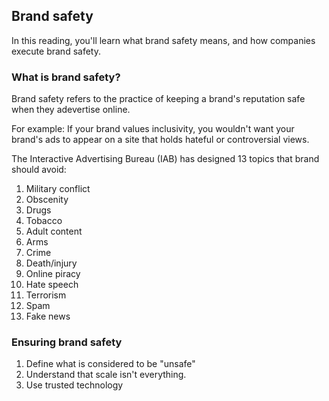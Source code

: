## Brand safety
In this reading, you'll learn what brand safety means, and how companies execute brand safety.

### What is brand safety?
Brand safety refers to the practice of keeping a brand's reputation safe when they adevertise online.

For example: If your brand values inclusivity, you wouldn't want your brand's ads to appear on a site that holds hateful or controversial views.

The Interactive Advertising Bureau (IAB) has designed 13 topics that brand should avoid:
1. Military conflict
2. Obscenity
3. Drugs
4. Tobacco
5. Adult content
6. Arms
7. Crime
8. Death/injury
9. Online piracy
10. Hate speech
11. Terrorism
12. Spam
13. Fake news

### Ensuring brand safety

1. Define what is considered to be "unsafe"
2. Understand that scale isn't everything.
3. Use trusted technology

